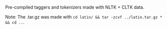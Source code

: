 Pre-compiled taggers and tokenizers made with NLTK + CLTK data.

Note: The .tar.gz was made with `cd latin/ && tar -zcvf ../latin.tar.gz * && cd ..`.

